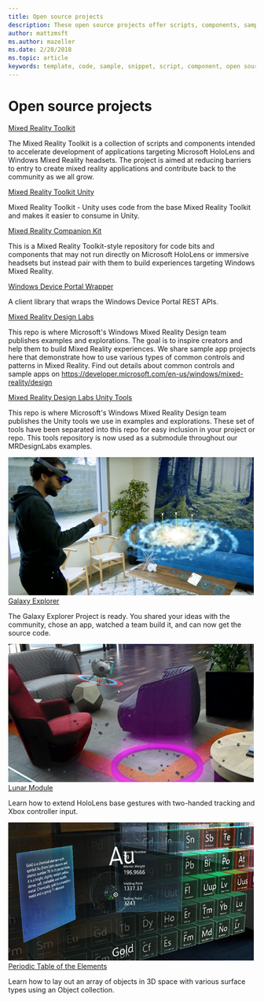 ```yaml
---
title: Open source projects
description: These open source projects offer scripts, components, samples, and examples from mixed reality development at Microsoft that can help accelerate your mixed reality development.
author: mattzmsft
ms.author: mazeller
ms.date: 2/28/2018
ms.topic: article
keywords: template, code, sample, snippet, script, component, open source, project
---
```


# Open source projects

[Mixed Reality Toolkit](https://github.com/microsoft/HoloToolkit)

The Mixed Reality Toolkit is a collection of scripts and components intended to accelerate development of applications targeting Microsoft HoloLens and Windows Mixed Reality headsets. The project is aimed at reducing barriers to entry to create mixed reality applications and contribute back to the community as we all grow. 

[Mixed Reality Toolkit Unity](https://github.com/microsoft/HoloToolkit-Unity)

Mixed Reality Toolkit - Unity uses code from the base Mixed Reality Toolkit and makes it easier to consume in Unity. 

[Mixed Reality Companion Kit](https://github.com/Microsoft/HoloLensCompanionKit)

This is a Mixed Reality Toolkit-style repository for code bits and components that may not run directly on Microsoft HoloLens or immersive headsets but instead pair with them to build experiences targeting Windows Mixed Reality. 

[Windows Device Portal Wrapper](https://github.com/Microsoft/WindowsDevicePortalWrapper)

A client library that wraps the Windows Device Portal REST APIs. 

[Mixed Reality Design Labs](https://github.com/Microsoft/MRDesignLabs)

This repo is where Microsoft's Windows Mixed Reality Design team publishes examples and explorations. The goal is to inspire creators and help them to build Mixed Reality experiences. We share sample app projects here that demonstrate how to use various types of common controls and patterns in Mixed Reality. Find out details about common controls and sample apps on https://developer.microsoft.com/en-us/windows/mixed-reality/design

[Mixed Reality Design Labs Unity Tools](https://github.com/Microsoft/MRDesignLabs_Unity_Tools)

This repo is where Microsoft's Windows Mixed Reality Design team publishes the Unity tools we use in examples and explorations. These set of tools have been separated into this repo for easy inclusion in your project or repo. This tools repository is now used as a submodule throughout our MRDesignLabs examples.

![Galaxy Explorer sample app](images/galaxyexplorer-tile.jpg)<br>
[Galaxy Explorer](galaxy-explorer.md)

The Galaxy Explorer Project is ready. You shared your ideas with the community, chose an app, watched a team build it, and can now get the source code. 

![Lunar Module sample app](images/lunar-module-tile.png)<br>
[Lunar Module](lunar-module.md)

Learn how to extend HoloLens base gestures with two-handed tracking and Xbox controller input.

![Periodic Table of the Elements sample app](images/periodictableofelementsapp-tile.jpg)<br>
[Periodic Table of the Elements](periodic-table-of-the-elements.md)

Learn how to lay out an array of objects in 3D space with various surface types using an Object collection.




